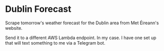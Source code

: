 # Dublin Forecast

Scrape tomorrow's weather forecast for the Dublin area from Met Éireann's website.

Send it to a different AWS Lambda endpoint. In my case. I have one set up that
will text something to me via a Telegram bot.

